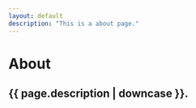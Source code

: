 ```yaml
---
layout: default
description: "This is a about page."
---
```


# About

## {{ page.description | downcase }}.
